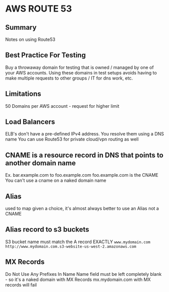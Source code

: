 # AWS ROUTE 53

## Summary

Notes on using Route53

## Best Practice For Testing

Buy a throwaway domain for testing that is owned / managed by one of your AWS
accounts. Using these domains in test setups avoids having to make multiple
requests to other groups / IT for dns work, etc.

## Limitations

50 Domains per AWS account - request for higher limit

## Load Balancers

ELB's don't have a pre-defined IPv4 address. You resolve them using a DNS name
You can use Route53 for private cloud/vpn routing as well

## CNAME is a resource record in DNS that points to another domain name

Ex. bar.example.com to foo.example.com foo.example.com is the CNAME
You can't use a cname on a naked domain name

## Alias

used to map
given a choice, it's almost always better to use an Alias not a CNAME

## Alias record to s3 buckets

S3 bucket name must match the A record EXACTLY
`www.mydomain.com`
`http://www.mydomain.com.s3-website-us-west-2.amazonaws.com`

## MX Records

Do Not Use Any Prefixes In Name
Name field must be left completely blank - so it's a naked domain with MX Records
mx.mydomain.com with MX records will fail
